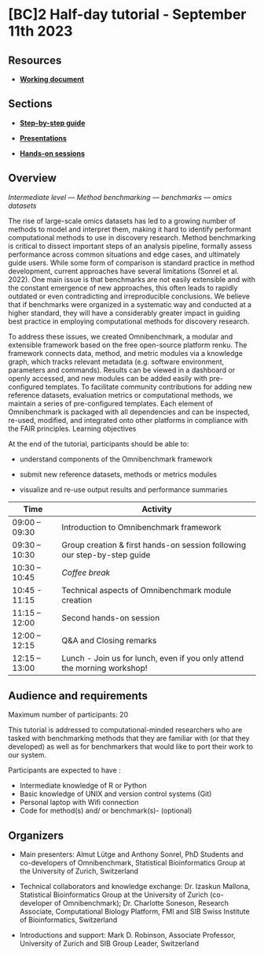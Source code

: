 
# [BC]2 Half-day tutorial - September 11th 2023

## Resources 

 - [__Working document__](https://docs.google.com/document/d/1P5OdJnTJjsivWTV5-BpOhCQKAywOWM_o1FXkZ_YhukE/edit?usp=sharing)

## __Sections__

- [__Step-by-step guide__](step_by_step.md)

- [__Presentations__](presentations.md)

- [__Hands-on sessions__](hands-on_sessions.md)

## __Overview__

_Intermediate level ––  Method benchmarking  ––  benchmarks  ––  omics datasets_

The rise of large-scale omics datasets has led to a growing number of methods to model and interpret them, making it hard to identify performant computational methods to use in discovery research. Method benchmarking is critical to dissect important steps of an analysis pipeline, formally assess performance across common situations and edge cases, and ultimately guide users. While some form of comparison is standard practice in method development, current approaches have several limitations (Sonrel et al. 2022). One main issue is that benchmarks are not easily extensible and with the constant emergence of new approaches, this often leads to rapidly outdated or even contradicting and irreproducible conclusions. We believe that if benchmarks were organized in a systematic way and conducted at a higher standard, they will have a considerably greater impact in guiding best practice in employing computational methods for discovery research.

To address these issues, we created Omnibenchmark, a modular and extensible framework based on the free open-source platform renku. The framework connects data, method, and metric modules via a knowledge graph, which tracks relevant metadata (e.g. software environment, parameters and commands). Results can be viewed in a dashboard or openly accessed, and new modules can be added easily with pre-configured templates. To facilitate community contributions for adding new reference datasets, evaluation metrics or computational methods, we maintain a series of pre-configured templates. Each element of Omnibenchmark is packaged with all dependencies and can be inspected, re-used, modified, and integrated onto other platforms in compliance with the FAIR principles.
Learning objectives

At the end of the tutorial, participants should be able to:

- understand components of the Omnibenchmark framework
    
- submit new reference datasets, methods or metrics modules
    
- visualize and re-use output results and performance summaries

| **Time**      | **Activity**                                                              |
|---------------|---------------------------------------------------------------------------|
| 09:00 – 09:30 | Introduction to Omnibenchmark framework                                   |
| 09:30 – 10:30 | Group creation & first hands-on session following our step-by-step guide  |
| 10:30 – 10:45 | _Coffee break_                                                            |
| 10:45 - 11:15 | Technical aspects of Omnibenchmark module creation                        |
| 11:15 – 12:00 | Second hands-on session                                                   |
| 12:00 – 12:15 | Q&A and Closing remarks                                                   |
| 12:15 – 13:00 | Lunch -  Join us for lunch, even if you only attend the morning workshop! |

## __Audience and requirements__

Maximum number of participants: 20

This tutorial is addressed to computational-minded researchers who are tasked with benchmarking methods that they are familiar with (or that they developed) as well as for benchmarkers that would like to port their work to our system.

Participants are expected to have :
- Intermediate knowledge of R or Python
- Basic knowledge of UNIX and version control systems (Git)
- Personal laptop with Wifi connection
- Code for method(s) and/ or benchmark(s)- (optional)

## __Organizers__

- Main presenters: Almut Lütge and Anthony Sonrel, PhD Students and co-developers of Omnibenchmark, Statistical Bioinformatics Group at the University of Zurich, Switzerland

- Technical collaborators and knowledge exchange: Dr. Izaskun Mallona, Statistical Bioinformatics Group at the University of Zurich (co-developer of Omnibenchmark); Dr. Charlotte Soneson, Research Associate, Computational Biology Platform, FMI and SIB Swiss Institute of Bioinformatics, Switzerland

- Introductions and support: Mark D. Robinson, Associate Professor, University of Zurich and SIB Group Leader, Switzerland

